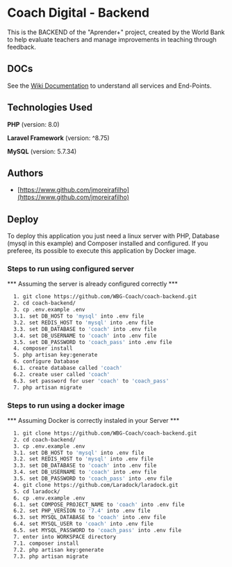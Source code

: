 
# Coach Digital - Backend

This is the BACKEND of the "Aprender+" project, created by the World Bank to help evaluate teachers and manage improvements in teaching through feedback.


## DOCs

See the [Wiki Documentation](https://github.com/WBG-Coach/coach-backend/wiki) to understand all services and End-Points.


## Technologies Used

**PHP** (version: 8.0)

**Laravel Framework** (version: ^8.75)

**MySQL** (version: 5.7.34)
## Authors

- [https://www.github.com/jmoreirafilho](https://www.github.com/jmoreirafilho)

## Deploy

To deploy this application you just need a linux server with PHP, Database (mysql in this example) and Composer installed and configured. 
If you preferee, its possible to execute this application by Docker image.

### Steps to run using configured server
*** Assuming the server is already configured correctly ***
```bash
  1. git clone https://github.com/WBG-Coach/coach-backend.git
  2. cd coach-backend/
  3. cp .env.example .env
  3.1. set DB_HOST to 'mysql' into .env file
  3.2. set REDIS_HOST to 'mysql' into .env file
  3.3. set DB_DATABASE to 'coach' into .env file
  3.4. set DB_USERNAME to 'coach' into .env file
  3.5. set DB_PASSWORD to 'coach_pass' into .env file
  4. composer install
  5. php artisan key:generate
  6. configure Database
  6.1. create database called 'coach'
  6.2. create user called 'coach'
  6.3. set password for user 'coach' to 'coach_pass'
  7. php artisan migrate
```


### Steps to run using a docker image
*** Assuming Docker is correctly instaled in your Server ***
```bash
  1. git clone https://github.com/WBG-Coach/coach-backend.git
  2. cd coach-backend/
  3. cp .env.example .env
  3.1. set DB_HOST to 'mysql' into .env file
  3.2. set REDIS_HOST to 'mysql' into .env file
  3.3. set DB_DATABASE to 'coach' into .env file
  3.4. set DB_USERNAME to 'coach' into .env file
  3.5. set DB_PASSWORD to 'coach_pass' into .env file
  4. git clone https://github.com/Laradock/laradock.git
  5. cd laradock/
  6. cp .env.example .env
  6.1. set COMPOSE_PROJECT_NAME to 'coach' into .env file
  6.2. set PHP_VERSION to '7.4' into .env file
  6.3. set MYSQL_DATABASE to 'coach' into .env file
  6.4. set MYSQL_USER to 'coach' into .env file
  6.5. set MYSQL_PASSWORD to 'coach_pass' into .env file
  7. enter into WORKSPACE directory
  7.1. composer install
  7.2. php artisan key:generate
  7.3. php artisan migrate
```

